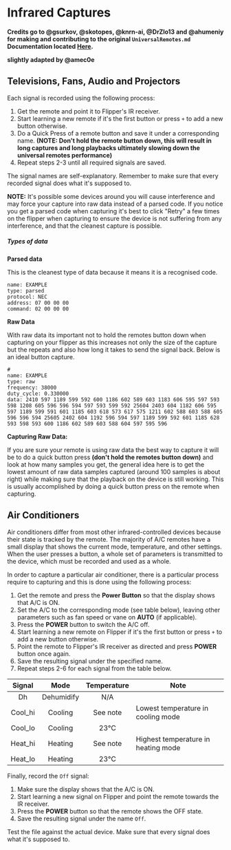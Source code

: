 # Infrared Captures

**Credits go to @gsurkov, @skotopes, @knrn-ai, @DrZlo13 and @ahumeniy for making and contributing to the original `UniversalRemotes.md` Documentation located [Here](https://github.com/flipperdevices/flipperzero-firmware/blob/dev/documentation/UniversalRemotes.md).** 

**slightly adapted by @amec0e**

## Televisions, Fans, Audio and Projectors

Each signal is recorded using the following process:

1. Get the remote and point it to Flipper's IR receiver.
2. Start learning a new remote if it's the first button or press `+` to add a new button otherwise.
3. Do a Quick Press of a remote button and save it under a corresponding name. **(NOTE: Don't hold the remote button down, this will result in long captures and long playbacks ultimately slowing down the universal remotes performance)**
4. Repeat steps 2-3 until all required signals are saved.

The signal names are self-explanatory. Remember to make sure that every recorded signal does what it's supposed to.

**NOTE:** It's possible some devices around you will cause interference and may force your capture into raw data instead of a parsed code. 
If you notice you get a parsed code when capturing it's best to click "Retry" a few times on the flipper when capturing to ensure the device is not suffering from any interference, and that the cleanest capture is possible.

##### Types of data

**Parsed data**

This is the cleanest type of data because it means it is a recognised code.

```
name: EXAMPLE
type: parsed
protocol: NEC
address: 07 00 00 00
command: 02 00 00 00
```

**Raw Data**

With raw data its important not to hold the remotes button down when capturing on your flipper as this increases not only the size of the capture but the repeats and also how long it takes to send the signal back. Below is an ideal button capture.

```
# 
name: EXAMPLE
type: raw
frequency: 38000
duty_cycle: 0.330000
data: 2410 597 1189 599 592 600 1186 602 589 603 1183 606 595 597 593 598 1208 605 596 596 594 597 593 599 592 25604 2403 604 1182 606 595 597 1189 599 591 601 1185 603 618 573 617 575 1211 602 588 603 588 605 596 596 594 25605 2402 604 1192 596 594 597 1189 599 592 601 1185 628 593 598 593 600 1186 602 589 603 588 604 597 595 596
```

**Capturing Raw Data:**

If you are sure your remote is using raw data the best way to capture it will be to do a quick button press **(don't hold the remotes button down)** and look at how many samples you get, the general idea here is to get the lowest amount of raw data samples captured (around 100 samples is about right) while making sure that the playback on the device is still working. This is usually accomplished by doing a quick button press on the remote when capturing.

## Air Conditioners

Air conditioners differ from most other infrared-controlled devices because their state is tracked by the remote.
The majority of A/C remotes have a small display that shows the current mode, temperature, and other settings.
When the user presses a button, a whole set of parameters is transmitted to the device, which must be recorded and used as a whole.

In order to capture a particular air conditioner, there is a particular process require to capturing and this is done using the following process:

1. Get the remote and press the **Power Button** so that the display shows that A/C is ON.
2. Set the A/C to the corresponding mode (see table below), leaving other parameters such as fan speed or vane on **AUTO** (if applicable).
3. Press the **POWER** button to switch the A/C off.
4. Start learning a new remote on Flipper if it's the first button or press `+` to add a new button otherwise.
5. Point the remote to Flipper's IR receiver as directed and press **POWER** button once again.
6. Save the resulting signal under the specified name.
7. Repeat steps 2-6 for each signal from the table below.

| Signal  |    Mode    | Temperature | Note                                |
| :-----: | :--------: | :---------: | ----------------------------------- |
|   Dh    | Dehumidify |     N/A     |                                     |
| Cool_hi |  Cooling   |  See note   | Lowest temperature in cooling mode  |
| Cool_lo |  Cooling   |    23°C     |                                     |
| Heat_hi |  Heating   |  See note   | Highest temperature in heating mode |
| Heat_lo |  Heating   |    23°C     |                                     |

Finally, record the `Off` signal:

1. Make sure the display shows that the A/C is ON.
2. Start learning a new signal on Flipper and point the remote towards the IR receiver.
3. Press the **POWER** button so that the remote shows the OFF state.
4. Save the resulting signal under the name `Off`.

Test the file against the actual device. Make sure that every signal does what it's supposed to.
